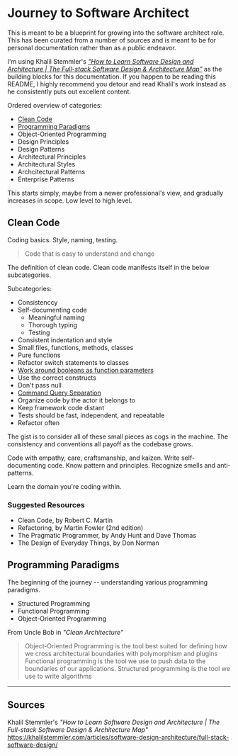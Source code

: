 # Journey to Software Architect
This is meant to be a blueprint for growing into the software architect role.  This has been curated from a number of sources and is meant to be for personal documentation rather than as a public endeavor.  

I'm using Khalil Stemmler's _["How to Learn Software Design and Architecture | The Full-stack Software Design & Architecture Map"](https://khalilstemmler.com/articles/software-design-architecture/full-stack-software-design/)_ as the building blocks for this documentation.  If you happen to be reading this README, I highly recommend you detour and read Khalil's work instead as he consistently puts out excellent content.

Ordered overview of categories:
- [Clean Code](#clean-code)
- [Programming Paradigms](#programming-paradigms)
- Object-Oriented Programming
- Design Principles
- Design Patterns
- Architectural Principles
- Architectural Styles
- Archcitectural Patterns
- Enterprise Patterns

This starts simply, maybe from a newer professional's view, and gradually increases in scope.  Low level to high level.

## Clean Code
Coding basics.  Style, naming, testing.

> Code that is easy to understand and change

The definition of clean code.  Clean code manifests itself in the below subcategories. 

Subcategories:
- Consistenccy
- Self-documenting code
  - Meaningful naming
  - Thorough typing
  - Testing
- Consistent indentation and style
- Small files, functions, methods, classes
- Pure functions
- Refactor switch statements to classes
- [Work around booleans as function parameters](https://medium.com/@amlcurran/clean-code-the-curse-of-a-boolean-parameter-c237a830b7a3https://medium.com/@amlcurran/clean-code-the-curse-of-a-boolean-parameter-c237a830b7a3)
- Use the correct constructs
- Don't pass null
- [Command Query Separation](https://martinfowler.com/bliki/CommandQuerySeparation.html)
- Organize code by the actor it belongs to
- Keep framework code distant
- Tests should be fast, independent, and repeatable
- Refactor often

The gist is to consider all of these small pieces as cogs in the machine.  The consistency and conventions all payoff as the codebase grows.  

Code with empathy, care, craftsmanship, and kaizen.  Write self-documenting code.  Know pattern and principles.  Recognize smells and anti-patterns.

Learn the domain you're coding within.

### Suggested Resources
- Clean Code, by Robert C. Martin
- Refactoring, by Martin Fowler (2nd edition)
- The Pragmatic Programmer, by Andy Hunt and Dave Thomas
- The Design of Everyday Things, by Don Norman

## Programming Paradigms
The beginning of the journey -- understanding various programming paradigms.

- Structured Programming
- Functional Programming
- Object-Oriented Programming

From Uncle Bob in _"Clean Architecture"_
> Object-Oriented Programming is the tool best suited for defining how we cross architectural boundaries with polymorphism and plugins  Functional programming is the tool we use to push data to the boundaries of our applications.  Structured programming is the tool we use to write algorithms
___

## Sources
Khalil Stemmler's _"How to Learn Software Design and Architecture | The Full-stack Software Design & Architecture Map"_
https://khalilstemmler.com/articles/software-design-architecture/full-stack-software-design/

